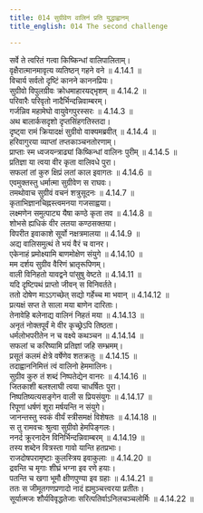 ```yaml
---
title: 014 सुग्रीवेण वालिनं प्रति युद्धाह्वानम्
title_english: 014 The second challenge

---
```

<div class="audioEmbed"  caption="श्रीराम-हरिसीताराममूर्ति-घनपाठिभ्यां वचनम्" src="https://archive.org/download/Ramayana-recitation-Sriram-harisItArAmamUrti-Ghanapaati-v2/Kanda_4/Kanda_4_KSK-014-Valinam_Prathi_Yudhdha_Ahvanam.mp3"></div>

  
सर्वे ते त्वरितं गत्वा किष्किन्धां वालिपालिताम्।  
वृक्षैरात्मानमावृत्य व्यतिष्ठन् गहने वने ॥ 4.14.1 ॥   
विचार्य सर्वतो दृष्टिं कानने काननप्रियः।  
सुग्रीवो विपुलग्रीवः क्रोधमाहारयद्भृशम् ॥ 4.14.2 ॥   
परिवारैः परिवृतो नादैर्भिन्दन्निवाम्बरम्।  
गर्जन्निव महामेघो वायुवेगपुरस्सरः ॥ 4.14.3 ॥   
अथ बालार्कसदृशो दृप्तसिंहगतिस्तदा।  
दृष्ट्वा रामं क्रियादक्षं सुग्रीवो वाक्यमब्रवीत् ॥ 4.14.4 ॥   
हरिवागुरया व्याप्तां तप्तकाञ्चनतोरणाम्।  
प्राप्ताः स्म ध्वजयन्त्राढ्यां किष्किन्धां वालिनः पुरीम् ॥ 4.14.5 ॥   
प्रतिज्ञा या त्वया वीर कृता वालिवधे पुरा।  
सफलां तां कुरु क्षिप्रं लतां काल इवागतः ॥ 4.14.6 ॥   
एवमुक्तस्तु धर्मात्मा सुग्रीवेण स राघवः।  
तमथोवाच सुग्रीवं वचनं शत्रुसूदनः ॥ 4.14.7 ॥   
कृताभिज्ञानचिह्नस्त्वमनया गजसाह्वया।  
लक्ष्मणेन समुत्पाट्य यैषा कण्ठे कृता तव ॥ 4.14.8 ॥   
शोभसे ह्यधिकं वीर लतया कण्ठसक्तया।  
विपरीत इवाकाशे सूर्यो नक्षत्रमालया ॥ 4.14.9 ॥   
अद्य वालिसमुत्थं ते भयं वैरं च वानर।  
एकेनाहं प्रमोक्ष्यामि बाणमोक्षेण संयुगे ॥ 4.14.10 ॥   
मम दर्शय सुग्रीव वैरिणं भ्रातृरूपिणम्।  
वाली विनिहतो यावद्वने पांसुषु वेष्टते ॥ 4.14.11 ॥   
यदि दृष्टिपथं प्राप्तो जीवन् स विनिवर्तते।  
ततो दोषेण माऽऽगच्छेत् सद्यो गर्हेच्च मा भवान् ॥ 4.14.12 ॥   
प्रत्यक्षं सप्त ते साला मया बाणेन दारिताः।  
तेनावेहि बलेनाद्य वालिनं निहतं मया ॥ 4.14.13 ॥   
अनृतं नोक्तपूर्वं मे वीर कृच्छ्रेऽपि तिष्ठता।  
धर्मलोभपरीतेन न च वक्ष्ये कथञ्चन ॥ 4.14.14 ॥   
सफलां च करिष्यामि प्रतिज्ञां जहि सम्भ्रमम्।  
प्रसूतं कलमं क्षेत्रे वर्षेणेव शतक्रतुः ॥ 4.14.15 ॥   
तदाह्वाननिमित्तं त्वं वालिनो हेममालिनः।  
सुग्रीव कुरु तं शब्दं निष्पतेद्येन वानरः ॥ 4.14.16 ॥   
जितकाशी बलश्लाघी त्वया चाधर्षितः पुरा।  
निष्पतिष्यत्यसङ्गेन वाली स प्रियसंयुगः ॥ 4.14.17 ॥   
रिपूणां धर्षणं शूरा मर्षयन्ति न संयुगे।  
जानन्तस्तु स्वकं वीर्यं स्त्रीसमक्षं विशेषतः ॥ 4.14.18 ॥   
स तु रामवचः श्रुत्वा सुग्रीवो हेमपिङ्गलः।  
ननर्द क्रूरनादेन विनिर्भिन्दन्निवाम्बरम् ॥ 4.14.19 ॥   
तस्य शब्देन वित्रस्ता गावो यान्ति हतप्रभाः।  
राजदोषपरामृष्टाः कुलस्त्रिय इवाकुलाः ॥ 4.14.20 ॥   
द्रवन्ति च मृगाः शीघ्रं भग्ना इव रणे हयाः।  
पतन्ति च खगा भूमौ क्षीणपुण्या इव ग्रहाः ॥ 4.14.21 ॥   
ततः स जीमूतगणप्रणादो नादं ह्यमुञ्चत्त्वरया प्रतीतः।  
सूर्यात्मजः शौर्यविवृद्धतेजाः सरित्पतिर्वाऽनिलचञ्चलोर्मिः ॥ 4.14.22 ॥   